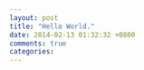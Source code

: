 ```yaml
---
layout: post
title: "Hello World."
date: 2014-02-13 01:32:32 +0800
comments: true
categories: 
---
```

